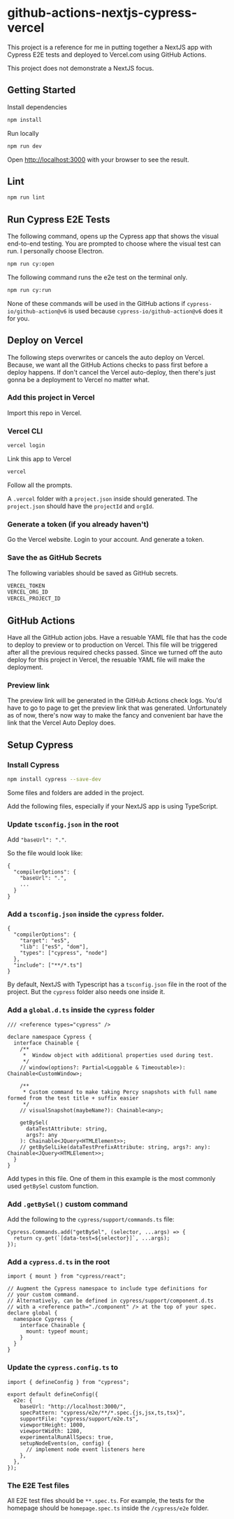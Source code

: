 # github-actions-nextjs-cypress-vercel

This project is a reference for me in putting together a NextJS app with Cypress E2E tests and deployed to Vercel.com using GitHub Actions.

This project does not demonstrate a NextJS focus.

## Getting Started

Install dependencies

```bash
npm install
```

Run locally

```bash
npm run dev
```

Open [http://localhost:3000](http://localhost:3000) with your browser to see the result.

## Lint

```bash
npm run lint
```

## Run Cypress E2E Tests

The following command, opens up the Cypress app that shows the visual end-to-end testing. You are prompted to choose where the visual test can run. I personally choose Electron.

```bash
npm run cy:open
```

The following command runs the e2e test on the terminal only.

```bash
npm run cy:run
```

None of these commands will be used in the GitHub actions if `cypress-io/github-action@v6` is used because `cypress-io/github-action@v6` does it for you.

## Deploy on Vercel

The following steps overwrites or cancels the auto deploy on Vercel. Because, we want all the GitHub Actions checks to pass first before a deploy happens. If don't cancel the Vercel auto-deploy, then there's just gonna be a deployment to Vercel no matter what.

### Add this project in Vercel

Import this repo in Vercel.

### Vercel CLI

```bash
vercel login
```

Link this app to Vercel

```bash
vercel
```

Follow all the prompts.

A `.vercel` folder with a `project.json` inside should generated. The `project.json` should have the `projectId` and `orgId`.

### Generate a token (if you already haven't)

Go the Vercel website. Login to your account. And generate a token.

### Save the as GitHub Secrets

The following variables should be saved as GitHub secrets.

```bash
VERCEL_TOKEN
VERCEL_ORG_ID
VERCEL_PROJECT_ID
```

## GitHub Actions

Have all the GitHub action jobs. Have a resuable YAML file that has the code to deploy to preview or to production on Vercel. This file will be triggered after all the previous required checks passed. Since we turned off the auto deploy for this project in Vercel, the resuable YAML file will make the deployment.

### Preview link

The preview link will be generated in the GitHub Actions check logs. You'd have to go to page to get the preview link that was generated. Unfortunately as of now, there's now way to make the fancy and convenient bar have the link that the Vercel Auto Deploy does.

## Setup Cypress

### Install Cypress

```bash
npm install cypress --save-dev
```

Some files and folders are added in the project.

Add the following files, especially if your NextJS app is using TypeScript.

### Update `tsconfig.json` in the root

Add `"baseUrl": "."`.

So the file would look like:

```
{
  "compilerOptions": {
    "baseUrl": ".",
    ...
  }
}
```

### Add a `tsconfig.json` inside the `cypress` folder.

```
{
  "compilerOptions": {
    "target": "es5",
    "lib": ["es5", "dom"],
    "types": ["cypress", "node"]
  },
  "include": ["**/*.ts"]
}
```

By default, NextJS with Typescript has a `tsconfig.json` file in the root of the project. But the `cypress` folder also needs one inside it.

### Add a `global.d.ts` inside the `cypress` folder

```
/// <reference types="cypress" />

declare namespace Cypress {
  interface Chainable {
    /**
     *  Window object with additional properties used during test.
     */
    // window(options?: Partial<Loggable & Timeoutable>): Chainable<CustomWindow>;

    /**
     * Custom command to make taking Percy snapshots with full name formed from the test title + suffix easier
     */
    // visualSnapshot(maybeName?): Chainable<any>;

    getBySel(
      dataTestAttribute: string,
      args?: any
    ): Chainable<JQuery<HTMLElement>>;
    // getBySelLike(dataTestPrefixAttribute: string, args?: any): Chainable<JQuery<HTMLElement>>;
  }
}
```

Add types in this file. One of them in this example is the most commonly used `getBySel` custom function.

### Add `.getBySel()` custom command

Add the following to the `cypress/support/commands.ts` file:

```
Cypress.Commands.add("getBySel", (selector, ...args) => {
  return cy.get(`[data-test=${selector}]`, ...args);
});
```

### Add a `cypress.d.ts` in the root

```
import { mount } from "cypress/react";

// Augment the Cypress namespace to include type definitions for
// your custom command.
// Alternatively, can be defined in cypress/support/component.d.ts
// with a <reference path="./component" /> at the top of your spec.
declare global {
  namespace Cypress {
    interface Chainable {
      mount: typeof mount;
    }
  }
}
```

### Update the `cypress.config.ts` to

```
import { defineConfig } from "cypress";

export default defineConfig({
  e2e: {
    baseUrl: "http://localhost:3000/",
    specPattern: "cypress/e2e/**/*.spec.{js,jsx,ts,tsx}",
    supportFile: "cypress/support/e2e.ts",
    viewportHeight: 1000,
    viewportWidth: 1280,
    experimentalRunAllSpecs: true,
    setupNodeEvents(on, config) {
      // implement node event listeners here
    },
  },
});
```

### The E2E Test files

All E2E test files should be `**.spec.ts`. For example, the tests for the homepage should be `homepage.spec.ts` inside the `/cypress/e2e` folder.
